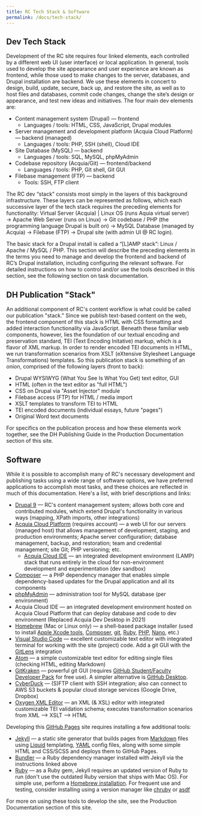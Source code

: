 ```yaml
---
title: RC Tech Stack & Software
permalink: /docs/tech-stack/
---
```


## Dev Tech Stack

Development of the RC site requires four linked elements, each controlled by a different web UI (user interface) or local application. In general, tools used to develop the site appearance and user experience are known as frontend, while those used to make changes to the server, databases, and Drupal installation are backend. We use these elements in concert to design, build, update, secure, back up, and restore the site, as well as to host files and databases, commit code changes, change the site’s design or appearance, and test new ideas and initiatives. The four main dev elements are:

- Content management system (Drupal) — frontend
  - Languages / tools: HTML, CSS, JavaScript, Drupal modules
- Server management and development platform (Acquia Cloud Platform) — backend (managed)
  - Languages / tools: PHP, SSH (shell), Cloud IDE
- Site Database (MySQL) — backend
  - Languages / tools: SQL, MySQL, phpMyAdmin
- Codebase repository (Acquia/Git) — frontend/backend
  - Languages / tools: PHP, Git shell, Git GUI
- Filebase management (FTP) — backend
  - Tools: SSH, FTP client

The RC dev “stack” consists most simply in the layers of this background infrastructure. These layers can be represented as follows, which each successive layer of the tech stack requires the preceding elements for functionality:
Virtual Server (Acquia) | Linux OS (runs Aquia virtual server) → Apache Web Server (runs on Linux) → Git codebase / PHP (the programming language Drupal is built on) → MySQL Database (managed by Acquia) →  Filebase (FTP) → Drupal site (with admin UI @ RC login).

The basic stack for a Drupal install is called a “[L]AMP stack”: Linux / Apache / MySQL / PHP. This section will describe the preceding elements in the terms you need to manage and develop the frontend and backend of RC’s Drupal installation, including configuring the relevant software. For detailed instructions on how to control and/or use the tools described in this section, see the following section on task documentation.

## DH Publication "Stack"

An additional component of RC's content workflow is what could be called our publication "stack." Since we publish text-based content on the web, the frontend component of this stack is HTML with CSS formatting and added interaction functionality via JavaScript. Beneath these familiar web components, however, lies the foundation of our textual encoding and preservation standard, TEI (Text Encoding Initative) markup, which is a flavor of XML markup. In order to render encoded TEI documents in HTML, we run transformation scenarios from XSLT (eXtensive Stylesheet Language Transformations) templates. So this publication stack is something of an onion, comprised of the following layers (front to back):

- Drupal WYSIWYG (What You See Is What You Get) text editor, GUI
- HTML (often in the text editor as "full HTML")
- CSS on Drupal via "Asset Injector" module
- Filebase access (FTP) for HTML / media import
- XSLT templates to transform TEI to HTML
- TEI encoded documents (individual essays, future "pages")
- Original Word text documents

For specifics on the publication process and how these elements work together, see the DH Publishing Guide in the Production Documentation section of this site.

## Software

While it is possible to accomplish many of RC's necessary development and publishing tasks using a wide range of software options, we have preferred applications to accomplish most tasks, and these choices are reflected in much of this documentation. Here's a list, with brief descriptions and links:

- [Drupal 9](https://www.drupal.org/about/9) — RC's content management system; allows both core and contributed modules, which extend Drupal's functionality in various ways (mapping, XPath imports, other integrations)
- [Acquia Cloud Platform](https://www.acquia.com/products/drupal-cloud/cloud-platform) (requires account) — a web UI for our servers (managed host) that allows management of development, staging, and production environments; Apache server configuration; database management, backup, and restoration; team and credential management; site Git; PHP versioning; etc.
  - [Acquia Cloud IDE](https://www.acquia.com/products/drupal-cloud/cloud-ide) — an integrated development environment (LAMP) stack that runs entirely in the cloud for non-environment development and experimentation (dev sandbox)
- [Composer](https://getcomposer.org/) — a PHP dependency manager that enables simple dependency-based updates for the Drupal application and all its components
- [phpMyAdmin](https://www.phpmyadmin.net/) — administration tool for MySQL database (per environment)
- Acquia Cloud IDE — an integrated development environment hosted on Acquia Cloud Platform that can deploy database and code to dev environment (Replaced Acquia Dev Desktop in 2021)
- [Homebrew](https://brew.sh/) (Mac or Linux only) — a shell-based package installer (used to install [Apple Xcode tools](https://mac.install.guide/commandlinetools/3.html), [Composer](https://getcomposer.org/), [git](https://git-scm.com/download/mac), [Ruby](https://mac.install.guide/ruby/13.html), [PHP](https://formulae.brew.sh/formula/php), [Nano](https://formulae.brew.sh/formula/nano), etc.)
- [Visual Studio Code](https://code.visualstudio.com/) — excellent customizable text editor with integrated terminal for working with the site (project) code. Add a git GUI with the [GitLens](https://marketplace.visualstudio.com/items?itemName=eamodio.gitlens) integration
- [Atom](https://atom.io/) — a simple customizable text editor for editing single files (checking HTML, editing Markdown)
- [GitKraken](https://www.gitkraken.com/) — powerful git GUI (requires [GitHub Student/Faculty Developer Pack](https://education.github.com/pack) for free use). A simpler alternative is [GitHub Desktop](https://desktop.github.com/).
- [CyberDuck](https://cyberduck.io/) — (S)FTP client with SSH integration; also can connect to AWS S3 buckets & popular cloud storage services (Google Drive, Dropbox)
- [Oxygen XML Editor](https://www.oxygenxml.com/) — an XML (& XSL) editor with integrated customizable TEI validation schema; executes transformation scenarios from XML —> XSLT —> HTML

Developing this [GitHub Pages](https://pages.github.com/) site requires installing a few additional tools:

- [Jekyll](https://jekyllrb.com/docs/installation/) — a static site generator that builds pages from [Markdown](https://www.markdownguide.org/) files using [Liquid](https://shopify.github.io/liquid/) templating, [YAML](https://yaml.org/) config files, along with some simple HTML and CSS/SCSS and deploys them to GitHub Pages.
- [Bundler](https://bundler.io/) — a Ruby dependency manager installed with Jekyll via the instructions linked above
- [Ruby](https://www.ruby-lang.org/en/documentation/installation/) — as a Ruby gem, Jekyll requires an updated version of Ruby to run (don't use the outdated Ruby version that ships with Mac OS). For simple use, perform a [Homebrew installation](https://mac.install.guide/ruby/13.html). For frequent use and testing, consider installing using a version manager like [chruby](https://mac.install.guide/ruby/12.html) or [asdf](https://mac.install.guide/ruby/6.html)

For more on using these tools to develop the site, see the Production Documentation section of this site.
